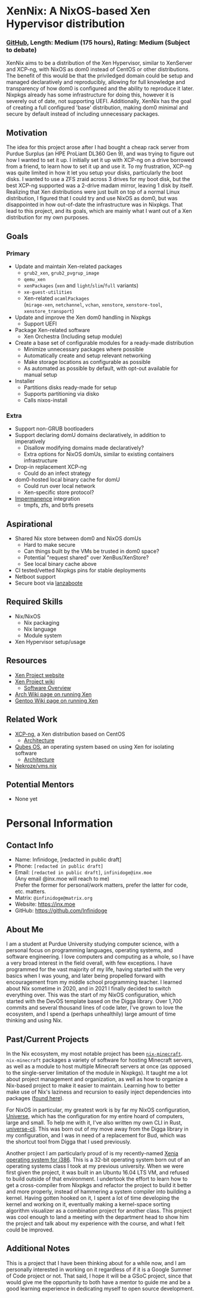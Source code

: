# XenNix: A NixOS-based Xen Hypervisor distribution

### [GitHub](https://github.com/Infinidoge/xennix), Length: Medium (175 hours), Rating: Medium (Subject to debate)

XenNix aims to be a distribution of the Xen Hypervisor, similar to XenServer and XCP-ng, with NixOS as dom0 instead of CentOS or other distributions.
The benefit of this would be that the priviledged domain could be setup and managed declaratively and reproducibly, allowing for full knowledge and transparency of how dom0 is configured and the ability to reproduce it later.
Nixpkgs already has some infrastructure for doing this, however it is severely out of date, not supporting UEFI.
Additionally, XenNix has the goal of creating a full configured 'base' distribution, making dom0 minimal and secure by default instead of including unnecessary packages.

## Motivation

The idea for this project arose after I had bought a cheap rack server from Purdue Surplus (an HPE ProLiant DL360 Gen 9), and was trying to figure out how I wanted to set it up.
I initially set it up with XCP-ng on a drive borrowed from a friend, to learn how to set it up and use it.
To my frustration, XCP-ng was quite limited in how it let you setup your disks, particularly the boot disks.
I wanted to use a ZFS zraid across 3 drives for my boot disk, but the best XCP-ng supported was a 2-drive madam mirror, leaving 1 disk by itself.
Realizing that Xen distributions were just built on top of a normal Linux distribution, I figured that I could try and use NixOS as dom0, but was disappointed in how out-of-date the infrastructure was in Nixpkgs.
That lead to this project, and its goals, which are mainly what I want out of a Xen distribution for my own purposes.

## Goals

### Primary

- Update and maintain Xen-related packages
  - `grub2_xen`, `grub2_pvgrup_image`
  - `qemu_xen`
  - `xenPackages` (`xen` and `light`/`slim`/`full` variants)
  - `xe-guest-utilities`
  - Xen-related `ocamlPackages`\
    (`mirage-xen`, `netchannel`, `vchan`, `xenstore`, `xenstore-tool`, `xenstore_transport`)
- Update and improve the Xen dom0 handling in Nixpkgs
  - Support UEFI
- Package Xen-related software
  - Xen Orchestra (Including setup module)
- Create a base set of configurable modules for a ready-made distribution
  - Minimize unnecessary packages where possible
  - Automatically create and setup relevant networking
  - Make storage locations as configurable as possible
  - As automated as possible by default, with opt-out available for manual setup 
- Installer
  - Partitions disks ready-made for setup
  - Supports partitioning via disko
  - Calls nixos-install

### Extra

- Support non-GRUB bootloaders
- Support declaring domU domains declaratively, in addition to imperatively
  - Disallow modifying domains made declaratively?
  - Extra options for NixOS domUs, similar to existing containers infrastructure
- Drop-in replacement XCP-ng
  - Could do an infect strategy
- dom0-hosted local binary cache for domU
  - Could run over local network
  - Xen-specific store protocol?
- [Impermanence](https://github.com/nix-community/impermanence) integration
  - tmpfs, zfs, and btrfs presets

## Aspirational

- Shared Nix store between dom0 and NixOS domUs
  - Hard to make secure
  - Can things built by the VMs be trusted in dom0 space?
  - Potential "request shared" over XenBus/XenStore?
  - See local binary cache above
- CI tested/vetted Nixpkgs pins for stable deployments
- Netboot support
- Secure boot via [lanzaboote](https://github.com/nix-community/lanzaboote)

## Required Skills

- Nix/NixOS
  - Nix packaging
  - Nix language
  - Module system
- Xen Hypervisor setup/usage

## Resources

- [Xen Project website](https://xenproject.org/)
- [Xen Project wiki](https://wiki.xenproject.org/)
  - [Software Overview](https://wiki.xenproject.org/wiki/Xen_Project_Software_Overview)
- [Arch Wiki page on running Xen](https://wiki.archlinux.org/title/Xen)
- [Gentoo Wiki page on running Xen](https://wiki.gentoo.org/wiki/Xen)

## Related Work

- [XCP-ng](https://xcp-ng.org/), a Xen distribution based on CentOS
  - [Architecture](https://xcp-ng.org/docs/architecture.html)
- [Qubes OS](https://www.qubes-os.org), an operating system based on using Xen for isolating software
  - [Architecture](https://www.qubes-os.org/doc/architecture/)
- [Nekroze/vms.nix](https://github.com/Nekroze/vms.nix)

## Potential Mentors

- None yet

# Personal Information

## Contact Info

- Name: Infinidoge, [redacted in public draft]
- Phone: `[redacted in public draft]`
- Email: `[redacted in public draft]`, `infinidoge@inx.moe`\
  (Any email @inx.moe will reach to me)\
  Prefer the former for personal/work matters, prefer the latter for code, etc. matters.
- Matrix: `@infinidoge@matrix.org`
- Website: https://inx.moe
- GitHub: https://github.com/Infinidoge

## About Me

I am a student at Purdue University studying computer science, with a personal focus on programming languages, operating systems, and software engineering.
I love computers and computing as a whole, so I have a very broad interest in the field overall, with few exceptions.
I have programmed for the vast majority of my life, having started with the very basics when I was young, and later being propelled forward with encouragement from my middle school programming teacher.
I learned about Nix sometime in 2020, and in 2021 I finally decided to switch everything over.
This was the start of my NixOS configuration, which started with the DevOS template based on the Digga library. Over 1,700 commits and several thousand lines of code later, I've grown to love the ecosystem, and I spend a (perhaps unhealthily) large amount of time thinking and using Nix.

## Past/Current Projects

In the Nix ecosystem, my most notable project has been [`nix-minecraft`](https://github.com/Infinidoge/nix-minecraft).
`nix-minecraft` packages a variety of software for hosting Minecraft servers, as well as a module to host multiple Minecraft servers at once (as opposed to the single-server limitation of the module in Nixpkgs).
It taught me a lot about project management and organization, as well as how to organize a Nix-based project to make it easier to maintain.
Learning how to better make use of Nix's laziness and recursion to easily inject dependencies into packages ([found here](https://github.com/Infinidoge/nix-minecraft/blob/25992bbf8fe0ec70b7afa2f26217f97fbb9c8bb4/flake.nix#L21-L24)).

For NixOS in particular, my greatest work is by far my NixOS configuration, [Universe](https://github.com/Infinidoge/universe), which has the configuration for my entire hoard of computers, large and small.
To help me with it, I've also written my own CLI in Rust, [universe-cli](https://github.com/Infinidoge/universe-cli).
This was born out of my move away from the Digga library in my configuration, and I was in need of a replacement for Bud, which was the shortcut tool from Digga that I used previously.

Another project I am particularly proud of is my recently-named [Xenia operating system for i386](https://github.com/Infinidoge/xenia-i386).
This is a 32-bit operating system born out of an operating systems class I took at my previous university.
When we were first given the project, it was built in an Ubuntu 16.04 LTS VM, and refused to build outside of that environment. 
I undertook the effort to learn how to get a cross-compiler from Nixpkgs and refactor the project to build it better and more properly, instead of hammering a system compiler into building a kernel.
Having gotten hooked on it, I spent a lot of time developing the kernel and working on it, eventually making a kernel-space sorting algorithm visualizer as a combination project for another class.
This project was cool enough to land a meeting with the department head to show him the project and talk about my experience with the course, and what I felt could be improved.

## Additional Notes

This is a project that I have been thinking about for a while now, and I am personally interested in working on it regardless of if it is a Google Summer of Code project or not.
That said, I hope it will be a GSoC project, since that would give me the opportunity to both have a mentor to guide me and be a good learning experience in dedicating myself to open source development.
